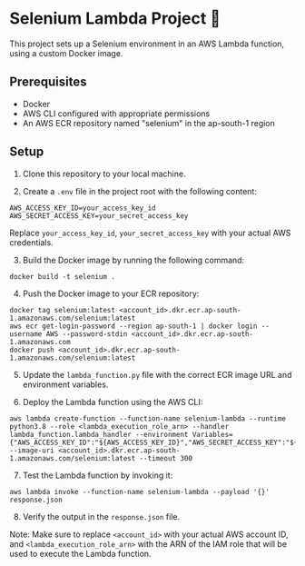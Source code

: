 # Selenium Lambda Project 🐍

This project sets up a Selenium environment in an AWS Lambda function, using a custom Docker image.

## Prerequisites

- Docker
- AWS CLI configured with appropriate permissions
- An AWS ECR repository named "selenium" in the ap-south-1 region

## Setup

1. Clone this repository to your local machine.

2. Create a `.env` file in the project root with the following content:

```
AWS_ACCESS_KEY_ID=your_access_key_id
AWS_SECRET_ACCESS_KEY=your_secret_access_key
```

Replace `your_access_key_id`, `your_secret_access_key` with your actual AWS credentials.

3. Build the Docker image by running the following command:

```
docker build -t selenium .
```

4. Push the Docker image to your ECR repository:

```
docker tag selenium:latest <account_id>.dkr.ecr.ap-south-1.amazonaws.com/selenium:latest
aws ecr get-login-password --region ap-south-1 | docker login --username AWS --password-stdin <account_id>.dkr.ecr.ap-south-1.amazonaws.com
docker push <account_id>.dkr.ecr.ap-south-1.amazonaws.com/selenium:latest
```

5. Update the `lambda_function.py` file with the correct ECR image URL and environment variables.

6. Deploy the Lambda function using the AWS CLI:

```
aws lambda create-function --function-name selenium-lambda --runtime python3.8 --role <lambda_execution_role_arn> --handler lambda_function.lambda_handler --environment Variables={"AWS_ACCESS_KEY_ID":"${AWS_ACCESS_KEY_ID}","AWS_SECRET_ACCESS_KEY":"${AWS_SECRET_ACCESS_KEY}","AWS_API_KEY":"${AWS_API_KEY}"} --image-uri <account_id>.dkr.ecr.ap-south-1.amazonaws.com/selenium:latest --timeout 300
```

7. Test the Lambda function by invoking it:

```
aws lambda invoke --function-name selenium-lambda --payload '{}' response.json
```

8. Verify the output in the `response.json` file.

Note: Make sure to replace `<account_id>` with your actual AWS account ID, and `<lambda_execution_role_arn>` with the ARN of the IAM role that will be used to execute the Lambda function.